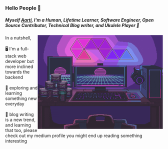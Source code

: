 ### Hello People 👋

<h5>Myself <a href="https://aarti002singh.netlify.app/">Aarti</a>, I'm a Human, Lifetime Learner, Software Engineer, Open Source Contributor, Technical Blog writer, and Ukulele Player 🎸</h5>
<img align="right" width="400" height="300" src="https://github.com/Aarti002/Aarti002/blob/main/profile.gif">


In a nutshell, <br/><br/>
🖥️ I'm a full-stack web developer but more inclined towards the backend<br/><br/>
🌱 exploring and learning something new everyday<br/><br/>
📃 blog writing is a new trend, and learning that too, please check out my medium profile you might end up reading something interesting <a href="https://medium.com/@aartikumarisingh3002"> <br/><br/>

